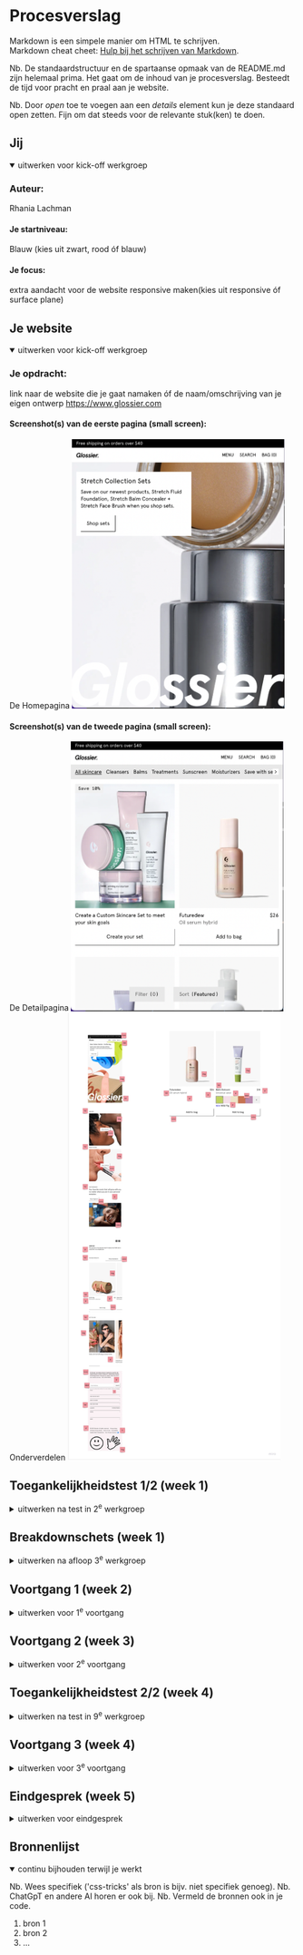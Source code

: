 # Procesverslag
Markdown is een simpele manier om HTML te schrijven.  
Markdown cheat cheet: [Hulp bij het schrijven van Markdown](https://github.com/adam-p/markdown-here/wiki/Markdown-Cheatsheet).

Nb. De standaardstructuur en de spartaanse opmaak van de README.md zijn helemaal prima. Het gaat om de inhoud van je procesverslag. Besteedt de tijd voor pracht en praal aan je website.

Nb. Door *open* toe te voegen aan een *details* element kun je deze standaard open zetten. Fijn om dat steeds voor de relevante stuk(ken) te doen.





## Jij

<details open>
  <summary>uitwerken voor kick-off werkgroep</summary>

  ### Auteur:
  Rhania Lachman 

  #### Je startniveau:
  Blauw (kies uit zwart, rood óf blauw)

  #### Je focus:
  extra aandacht voor de website responsive maken(kies uit responsive óf surface plane)
 
</details>





## Je website

<details open>
  <summary>uitwerken voor kick-off werkgroep</summary>

  ### Je opdracht:
  link naar de website die je gaat namaken óf de naam/omschrijving van je eigen ontwerp
  https://www.glossier.com

  #### Screenshot(s) van de eerste pagina (small screen): 
  De Homepagina
  <img src="images/homepagina.png" width="375px" alt="de homepagina van mijn gekozen website">

  #### Screenshot(s) van de tweede pagina (small screen):
  De Detailpagina 
  <img src="images/detailpagina.png" width="375px" alt="de detailpagina waarop je de artikelen kunt bekijken">
Onderverdelen
 <img src="images/Glossierwebsite.jpg" width="375px" alt="alle termen bij de bijbehorende elementen">
</details>



## Toegankelijkheidstest 1/2 (week 1)

<details>
  <summary>uitwerken na test in 2<sup>e</sup> werkgroep</summary>

  ### Bevindingen
  Lijst met je bevindingen die in de test naar voren kwamen:

</details>



## Breakdownschets (week 1)

<details>
  <summary>uitwerken na afloop 3<sup>e</sup> werkgroep</summary>

  ### de hele pagina: 
  <img src="images/homepagina1.jpg" width="375px" alt="breakdown van de hele pagina">

  ### dynamisch deel (bijv menu): 
  <img src="images/breakdown.jpg" width="375px" alt="breakdown van een dynamisch deel">

</details>





## Voortgang 1 (week 2)

<details>
  <summary>uitwerken voor 1<sup>e</sup> voortgang</summary>

  ### Stand van zaken
  hier dit ging goed & dit was lastig (neem ook screenshots op van delen van je website en code)
<img src="images/ditwaslastig1.png">
Het logo moest naar de navigatie komen te staan, ook moest dit kunnen meeschalen. Dit lukte me niet maar met hulp ging dit beter. 


  ### Agenda voor meeting
  samen met je groepje opstellen

  | Elles     | Rhania          | Sophie    | Amber        |
  | ---            | ---                | ---          | ---              |
  | Logo centreren. | Flexbox| Flexbox| Tekst  schalen 
  Grid | Grid             | Grid    | Flexbox   |
  | Meeschalen | Tekst+ afbeelding | Tekst+ afbeelding |  Afbeelding schalen |
  

  ### Verslag van meeting
  hier na afloop snel de uitkomsten van de meeting vastleggen

  - Wat het verschil is tussen een article en section
  - Wat het verschil is tussen een link en een button
  - Dingen kunnen uitlijnen door middel van flexbox
  - CSS selectors 

</details>





## Voortgang 2 (week 3)

<details>
  <summary>uitwerken voor 2<sup>e</sup> voortgang</summary>

  ### Stand van zaken
  hier dit ging goed & dit was lastig (neem ook screenshots op van delen van je website en code)

  <img src="images/ditginggoed.png" width=375px>

  Mijn beginpagina is klaar, alleen moet ik hem nog responsive maken. 
  <img src="images/ditginggoed1.png" width=375px>

  Ik heb alle content in de footer gezet en geprobeerd alles goed te positioneren. Ik moet hier wel nog verder aan werken.


  ### Agenda voor meeting
  samen met je groepje opstellen

  | Elles      | Rhania          | Sophie    | Amber        |
  | ---            | ---                | ---          | ---              |
  | Linkjes die nergens heen linken | Responsive              | Responsive    | Knoppen centreren    |
  | Hoe update je Github? | Foto's meeschalen | En uitklap menu maken | Carrousel vereenvoudigen |
  | Schalen met % of em?            | Schalen met % of em?                | ...          | ...              |


  ### Verslag van meeting
  hier na afloop snel de uitkomsten van de meeting vastleggen

  - punt 1
  - punt 2
  - nog een punt
- ...

</details>





## Toegankelijkheidstest 2/2 (week 4)

<details>
  <summary>uitwerken na test in 9<sup>e</sup> werkgroep</summary>

  ### Bevindingen
  Lijst met je bevindingen die in de test naar voren kwamen (geef ook aan wat er verbeterd is):

</details>





## Voortgang 3 (week 4)

<details>
  <summary>uitwerken voor 3<sup>e</sup> voortgang</summary>

  ### Stand van zaken
  hier dit ging goed & dit was lastig (neem ook screenshots op van delen van je website en code)


  ### Agenda voor meeting
  samen met je groepje opstellen

  | student 1      | student 2          | student 3    | student 4        |
  | ---            | ---                | ---          | ---              |
  | dit bespreken  | en dit             | en ik dit    | en dan ik dat    |
  | en dat ook nog | dit als er tijd is | nog een punt | dit wil ik zeker |
  | ...            | ...                | ...          | ...              |


  ### Verslag van meeting
  hier na afloop snel de uitkomsten van de meeting vastleggen

  - punt 1
  - punt 2
  - nog een punt
  - ...

</details>





## Eindgesprek (week 5)

<details>
  <summary>uitwerken voor eindgesprek</summary>

  ### Je uitkomst - karakteristiek screenshots:
  <img src="readme-images/dummy-plaatje.jpg" width="375px" alt="uitomst opdracht 1">


  ### Dit ging goed/Heb ik geleerd: 
  Korte omschrijving met plaatjes

  <img src="readme-images/dummy-plaatje.jpg" width="375px" alt="top">


  ### Dit was lastig/Is niet gelukt:
  Korte omschrijving met plaatjes

  <img src="readme-images/dummy-plaatje.jpg" width="375px" alt="bummer">
</details>





## Bronnenlijst

<details open>
  <summary>continu bijhouden terwijl je werkt</summary>

  Nb. Wees specifiek ('css-tricks' als bron is bijv. niet specifiek genoeg). 
  Nb. ChatGpT en andere AI horen er ook bij.
  Nb. Vermeld de bronnen ook in je code.

  1. bron 1
  2. bron 2
  3. ...

</details>